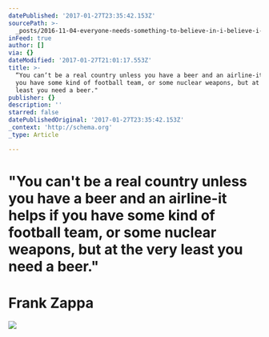 ```yaml
---
datePublished: '2017-01-27T23:35:42.153Z'
sourcePath: >-
  _posts/2016-11-04-everyone-needs-something-to-believe-in-i-believe-i-will-ha.md
inFeed: true
author: []
via: {}
dateModified: '2017-01-27T21:01:17.553Z'
title: >-
  “You can‘t be a real country unless you have a beer and an airline-it helps if
  you have some kind of football team, or some nuclear weapons, but at the very
  least you need a beer."
publisher: {}
description: ''
starred: false
datePublishedOriginal: '2017-01-27T23:35:42.153Z'
_context: 'http://schema.org'
_type: Article

---
```

# "You can't be a real country unless you have a beer and an airline-it helps if you have some kind of football team, or some nuclear weapons, but at the very least you need a beer."

# Frank Zappa
![](https://the-grid-user-content.s3-us-west-2.amazonaws.com/555f39fd-31e3-405d-8b3e-981a0010d375.jpg)